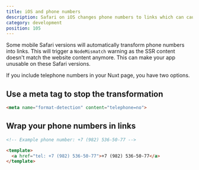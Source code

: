 ```yaml
---
title: iOS and phone numbers
description: Safari on iOS changes phone numbers to links which can cause a render mismatch
category: development
position: 105
---
```


Some mobile Safari versions will automatically transform phone numbers into links. This will trigger a `NodeMismatch` warning as the SSR content doesn't match the website content anymore. This can make your app unusable on these Safari versions.

If you include telephone numbers in your Nuxt page, you have two options.

## Use a meta tag to stop the transformation
```html
<meta name="format-detection" content="telephone=no">
```
## Wrap your phone numbers in links

```html
<!-- Example phone number: +7 (982) 536-50-77 -->

<template>
  <a href="tel: +7 (982) 536-50-77">+7 (982) 536-50-77</a>
</template>

```
